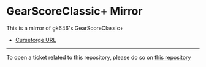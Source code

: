 # GearScoreClassic+ Mirror

This is a mirror of gk646's GearScoreClassic+

- [Curseforge URL](https://www.curseforge.com/wow/addons/gearscoreclassic)

----

To open a ticket related to this repository, please do so on [this repository](https://github.com/curseforge-mirror/.github)